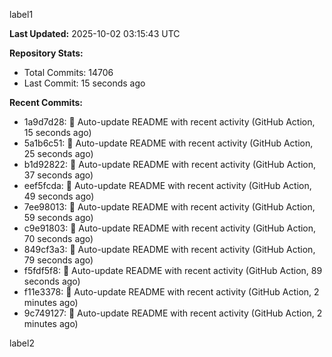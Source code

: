 
label1 
<!-- ACTIVITY_START -->
**Last Updated:** 2025-10-02 03:15:43 UTC

**Repository Stats:**
- Total Commits: 14706
- Last Commit: 15 seconds ago

**Recent Commits:**
- 1a9d7d28: 🤖 Auto-update README with recent activity (GitHub Action, 15 seconds ago)
- 5a1b6c51: 🤖 Auto-update README with recent activity (GitHub Action, 25 seconds ago)
- b1d92822: 🤖 Auto-update README with recent activity (GitHub Action, 37 seconds ago)
- eef5fcda: 🤖 Auto-update README with recent activity (GitHub Action, 49 seconds ago)
- 7ee98013: 🤖 Auto-update README with recent activity (GitHub Action, 59 seconds ago)
- c9e91803: 🤖 Auto-update README with recent activity (GitHub Action, 70 seconds ago)
- 849cf3a3: 🤖 Auto-update README with recent activity (GitHub Action, 79 seconds ago)
- f5fdf5f8: 🤖 Auto-update README with recent activity (GitHub Action, 89 seconds ago)
- f11e3378: 🤖 Auto-update README with recent activity (GitHub Action, 2 minutes ago)
- 9c749127: 🤖 Auto-update README with recent activity (GitHub Action, 2 minutes ago)
<!-- ACTIVITY_END -->

label2
